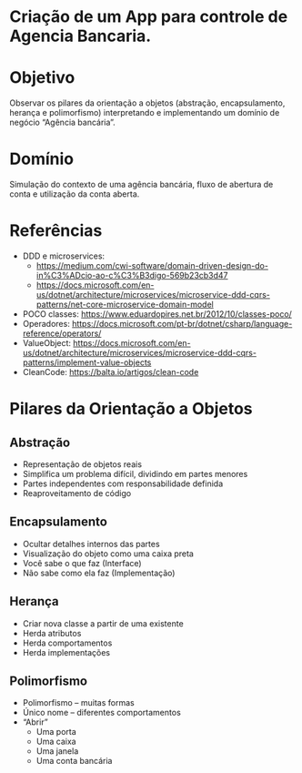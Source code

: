 # Criação de um App para controle de Agencia Bancaria.
# Objetivo
Observar os pilares da orientação a objetos (abstração, encapsulamento, herança e polimorfismo) interpretando e implementando um domínio de negócio “Agência bancária”.

# Domínio
Simulação do contexto de uma agência bancária, fluxo de abertura de conta e utilização da conta aberta.

# Referências
- DDD e microservices:
  - https://medium.com/cwi-software/domain-driven-design-do-in%C3%ADcio-ao-c%C3%B3digo-569b23cb3d47
  - https://docs.microsoft.com/en-us/dotnet/architecture/microservices/microservice-ddd-cqrs-patterns/net-core-microservice-domain-model
- POCO classes: https://www.eduardopires.net.br/2012/10/classes-poco/
- Operadores: https://docs.microsoft.com/pt-br/dotnet/csharp/language-reference/operators/
- ValueObject: https://docs.microsoft.com/en-us/dotnet/architecture/microservices/microservice-ddd-cqrs-patterns/implement-value-objects
- CleanCode: https://balta.io/artigos/clean-code

# Pilares da Orientação a Objetos
## Abstração
- Representação de objetos reais
-	Simplifica um problema difícil, dividindo em partes menores
-	Partes independentes com responsabilidade definida
-	Reaproveitamento de código

## Encapsulamento 
-	Ocultar detalhes internos das partes
-	Visualização do objeto como uma caixa preta
-	Você sabe o que faz (Interface)
-	Não sabe como ela faz (Implementação)

## Herança
-	Criar nova classe a partir de uma existente
-	Herda atributos
-	Herda comportamentos
-	Herda implementações

## Polimorfismo
-	Polimorfismo – muitas formas
-	Único nome – diferentes comportamentos
- “Abrir”
   - Uma porta
   - Uma caixa
   - Uma janela
   - Uma conta bancária


